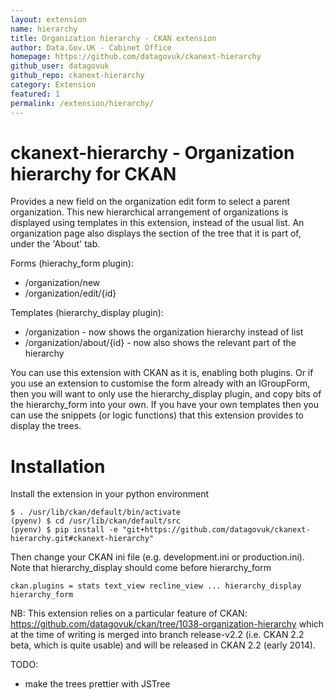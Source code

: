 ```yaml
---
layout: extension
name: hierarchy
title: Organization hierarchy - CKAN extension
author: Data.Gov.UK - Cabinet Office
homepage: https://github.com/datagovuk/ckanext-hierarchy
github_user: datagovuk
github_repo: ckanext-hierarchy
category: Extension
featured: 1
permalink: /extension/hierarchy/
---
```



ckanext-hierarchy - Organization hierarchy for CKAN
===================================================

Provides a new field on the organization edit form to select a parent
organization. This new hierarchical arrangement of organizations is displayed
using templates in this extension, instead of the usual list. An organization
page also displays the section of the tree that it is part of, under the
'About' tab.

Forms (hierachy_form plugin):
* /organization/new
* /organization/edit/{id}

Templates (hierarchy_display plugin):
* /organization - now shows the organization hierarchy instead of list
* /organization/about/{id} - now also shows the relevant part of the hierarchy

You can use this extension with CKAN as it is, enabling both plugins. Or if you
use an extension to customise the form already with an IGroupForm, then you
will want to only use the hierarchy_display plugin, and copy bits of the
hierarchy_form into your own. If you have your own templates then you can use
the snippets (or logic functions) that this extension provides to display the
trees.

Installation
============

Install the extension in your python environment
```
$ . /usr/lib/ckan/default/bin/activate
(pyenv) $ cd /usr/lib/ckan/default/src
(pyenv) $ pip install -e "git+https://github.com/datagovuk/ckanext-hierarchy.git#ckanext-hierarchy"
```
Then change your CKAN ini file (e.g. development.ini or production.ini).  Note that hierarchy_display 
should come before hierarchy_form
```
ckan.plugins = stats text_view recline_view ... hierarchy_display hierarchy_form
```

NB:
This extension relies on a particular feature of CKAN: https://github.com/datagovuk/ckan/tree/1038-organization-hierarchy which at the time of writing is merged into branch release-v2.2 (i.e. CKAN 2.2 beta, which is quite usable) and will be released in CKAN 2.2 (early 2014).

TODO:
* make the trees prettier with JSTree

